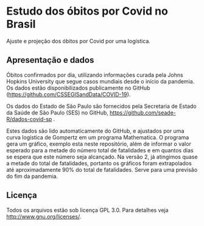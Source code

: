 # Estudo dos óbitos por Covid no Brasil
Ajuste e projeção dos óbitos por Covid por uma logística.

## Apresentação e dados

Óbitos confirmados por dia, utilizando informações curada pela Johns Hopkins University que segue casos mundiais desde o início da pandemia. Os dados estão disponibilizados publicamente no GitHub (https://github.com/CSSEGISandData/COVID-19). 

Os dados do Estado de São Paulo são fornecidos pela Secretaria de Estado da Saúde de São Paulo (SES) no GitHub, https://github.com/seade-R/dados-covid-sp .

Estes dados são lido automaticamente do GitHub, e ajustados por uma curva logística de Gompertz em um programa Mathematica. O programa gera um gráfico, exemplo esta neste repositório, além de informar o valor esperado para a metade do número total de fatalidades e em quantos dias se espera que este número seja alcançado.
Na versão 2, já atingimos quase a metade do total de fatalidades, portanto os gráficos foram extrapolados até aproximadamente 90% do total de fatalidades. Serve para uma previsão do fim da pandemia.

## Licença
Todos os arquivos estão sob licença GPL 3.0. Para detalhes veja http://www.gnu.org/licenses/.
